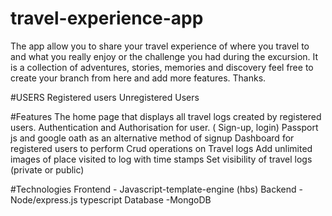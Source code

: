 # travel-experience-app
The app allow you to share your travel experience of where you travel to and what you really enjoy or the challenge you had during the excursion. It is a collection of adventures, stories, memories and discovery feel free to create your branch from here and add more features. Thanks. 

#USERS
Registered users
Unregistered Users

#Features
The home page that displays all travel logs created by registered users.
Authentication and Authorisation for user. ( Sign-up, login)
Passport js and google oath as an alternative method of signup
Dashboard for registered users to perform Crud operations on Travel logs
Add unlimited images of place visited to log with time stamps
Set visibility of travel logs (private or public)

#Technologies
Frontend - Javascript-template-engine (hbs)
Backend -Node/express.js typescript
Database -MongoDB
